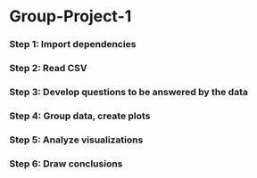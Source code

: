 # Group-Project-1

### Step 1: Import dependencies

### Step 2: Read CSV

### Step 3: Develop questions to be answered by the data

### Step 4: Group data, create plots

### Step 5: Analyze visualizations

### Step 6: Draw conclusions

